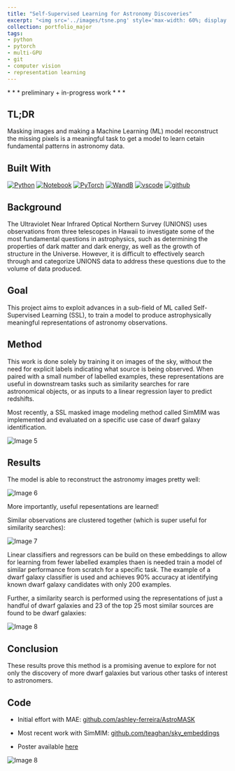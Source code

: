 ```yaml
---
title: "Self-Supervised Learning for Astronomy Discoveries"
excerpt: "<img src='../images/tsne.png' style='max-width: 60%; display: inline-block;'>"
collection: portfolio_major
tags:
- python
- pytorch
- multi-GPU
- git
- computer vision
- representation learning
---
```


\* * * preliminary + in-progress work * * * 

## TL;DR

Masking images and making a Machine Learning (ML) model reconstruct the missing pixels is a meaningful task to get a model to learn cetain fundamental patterns in astronomy data. 

## Built With

[![Python][python]][python-url]
[![Notebook][notebook]][notebook-url] 
[![PyTorch][pytorch]][pytorch-url]
[![WandB][wandb]][wandb-url] 
[![vscode][vscode]][vscode-url]
[![github][github]][github-url]

[github]: https://img.shields.io/badge/github-%23121011.svg?style=for-the-badge&logo=github&logoColor=white
[github-url]: https://github.com/

[python]: https://img.shields.io/badge/Python-3776AB?style=for-the-badge&logo=python&logoColor=white
[python-url]: https://www.python.org/

[notebook]: https://img.shields.io/badge/Made%20with-Jupyter-orange?style=for-the-badge&logo=Jupyter
[notebook-url]: https://jupyter.org/

[wandb]: https://img.shields.io/badge/Weights_&_Biases-FFBE00?style=for-the-badge&logo=WeightsAndBiases&logoColor=white
[wandb-url]: https://wandb.ai/site

[pytorch]: https://img.shields.io/badge/PyTorch-%23EE4C2C.svg?style=for-the-badge&logo=PyTorch&logoColor=white
[pytorch-url]: https://pytorch.org/

[vscode]: https://img.shields.io/badge/Visual%20Studio%20Code-0078d7.svg?style=for-the-badge&logo=visual-studio-code&logoColor=white
[vscode-url]: https://code.visualstudio.com/


## Background

The Ultraviolet Near Infrared Optical Northern Survey (UNIONS) uses observations from three telescopes in Hawaii to investigate some of the most fundamental questions in astrophysics, such as determining the properties of dark matter and dark energy, as well as the growth of structure in the Universe. However, it is difficult to effectively search through and categorize UNIONS data to address these questions due to the volume of data produced. 

## Goal

This project aims to exploit advances in a sub-field of ML called Self-Supervised Learning (SSL), to train a model to produce astrophysically meaningful representations of astronomy observations. 

## Method

This work is done solely by training it on images of the sky, without the need for explicit labels indicating what source is being observed. When paired with a small number of labelled examples, these representations are useful in downstream tasks such as similarity searches for rare astronomical objects, or as inputs to a linear regression layer to predict redshifts. 

Most recently, a SSL masked image modeling method called SimMIM was implemented and evaluated on a specific use case of dwarf galaxy identification. 

<img src="../../images/project_goal3.png" alt="Image 5" style="max-width: 100%; display: inline-block;">

## Results

The model is able to reconstruct the astronomy images pretty well:


<img src="../../images/simmim_reconstructions.png" alt="Image 6" style="max-width: 40%; display: inline-block;">

More importantly, useful repesentations are learned!

Similar observations are clustered together (which is super useful for similarity searches):


<img src="../../images/tsne.png" alt="Image 7" style="max-width: 100%; display: inline-block;">


Linear classifiers and regressors can be build on these embeddings to allow for learning from fewer labelled examples thaen is needed train a model of similar performance from scratch for a specific task. The example of a dwarf galaxy classifier is used and achieves 90\% accuracy at identifying known dwarf galaxy candidates with only 200 examples. 

Further, a similarity search is performed using the representations of just a handful of dwarf galaxies and 23 of the top 25 most similar sources are found to be dwarf galaxies:

<img src="../../images/sim_search_dwarf.png" alt="Image 8" style="max-width: 95%; display: inline-block;">

## Conclusion 

These results prove this method is a promising avenue to explore for not only the discovery of more dwarf galaxies but various other tasks of interest to astronomers. 

## Code

* Initial effort with MAE: [github.com/ashley-ferreira/AstroMASK](https://github.com/ashley-ferreira/AstroMASK)

* Most recent work with SimMIM: [github.com/teaghan/sky_embeddings](https://github.com/teaghan/sky_embeddings)

* Poster available [here](https://drive.google.com/file/d/1pCPDfRXtnYHVPDUMBkf0NiLSKzdy5JFE/view?usp=sharing)

<img src="../../images/ssl_poster.001.jpeg" alt="Image 8" style="max-width: 100%; display: inline-block;">
